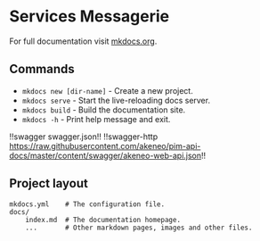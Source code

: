 # Services Messagerie

For full documentation visit [mkdocs.org](https://www.mkdocs.org).

## Commands

* `mkdocs new [dir-name]` - Create a new project.
* `mkdocs serve` - Start the live-reloading docs server.
* `mkdocs build` - Build the documentation site.
* `mkdocs -h` - Print help message and exit.

!!swagger swagger.json!!
!!swagger-http https://raw.githubusercontent.com/akeneo/pim-api-docs/master/content/swagger/akeneo-web-api.json!!


## Project layout

    mkdocs.yml    # The configuration file.
    docs/
        index.md  # The documentation homepage.
        ...       # Other markdown pages, images and other files.
